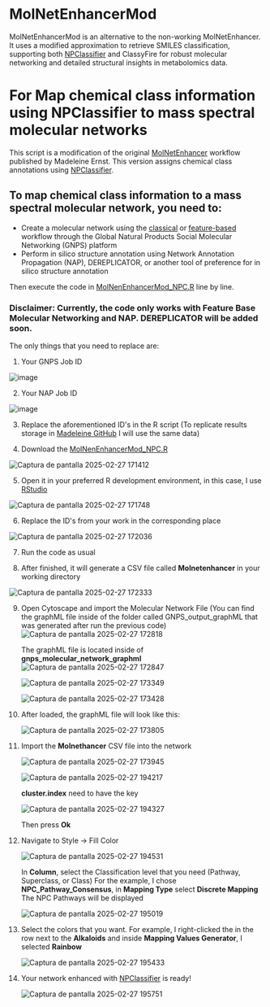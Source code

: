 # MolNetEnhancerMod
MolNetEnhancerMod is an alternative to the non-working MolNetEnhancer. It uses a modified approximation to retrieve SMILES classification, supporting both [NPClassifier](https://pubs.acs.org/doi/10.1021/acs.jnatprod.1c00399) and ClassyFire for robust molecular networking and detailed structural insights in metabolomics data.


# For Map chemical class information using NPClassifier to mass spectral molecular networks
This script is a modification of the original [MolNetEnhancer](https://www.mdpi.com/2218-1989/9/7/144) workflow published by Madeleine Ernst. This version assigns chemical class annotations using [NPClassifier](https://pubs.acs.org/doi/10.1021/acs.jnatprod.1c00399).

## To map chemical class information to a mass spectral molecular network, you need to:

- Create a molecular network using the [classical](https://ccms-ucsd.github.io/GNPSDocumentation/quickstart/) or [feature-based](https://ccms-ucsd.github.io/GNPSDocumentation/featurebasedmolecularnetworking/) workflow through the Global Natural Products Social Molecular Networking (GNPS) platform
- Perform in silico structure annotation using Network Annotation Propagation (NAP), DEREPLICATOR, or another tool of preference for in silico structure annotation

Then execute the code in [MolNenEnhancerMod_NPC.R](https://github.com/froz9/MolNetEnhancerMod/blob/main/MolNenEnhancerMod_NPC.R) line by line.
### Disclaimer: Currently, the code only works with Feature Base Molecular Networking and NAP. DEREPLICATOR will be added soon.
 The only things that you need to replace are:

1. Your GNPS Job ID

![image](https://github.com/user-attachments/assets/85378ed6-fabc-405d-8d0f-473970502cb4)

2. Your NAP Job ID

![image](https://github.com/user-attachments/assets/c673eaca-ccc3-4ab2-8a89-902cc8efb775)

3. Replace the aforementioned ID's in the R script (To replicate results storage in [Madeleine GitHub](https://github.com/madeleineernst/RMolNetEnhancer/blob/master/Example_notebooks/ChemicalClasses_2_Network_FeatureBased.ipynb) I will use the same data)

4. Download the [MolNenEnhancerMod_NPC.R](https://github.com/froz9/MolNetEnhancerMod/blob/main/MolNenEnhancerMod_NPC.R)

![Captura de pantalla 2025-02-27 171412](https://github.com/user-attachments/assets/5e10169b-b663-4bd7-9ab0-e302032ed3d0)

5. Open it in your preferred R development environment, in this case, I use [RStudio](https://posit.co/downloads/) 

![Captura de pantalla 2025-02-27 171748](https://github.com/user-attachments/assets/07692410-39f2-4b0d-a484-84d21fee0319)

6. Replace the ID's from your work in the corresponding place

![Captura de pantalla 2025-02-27 172036](https://github.com/user-attachments/assets/c998e20e-b714-4eab-ae30-fe2968aa7c75)

7. Run the code as usual

8. After finished, it will generate a CSV file called **Molnetenhancer** in your working directory

![Captura de pantalla 2025-02-27 172333](https://github.com/user-attachments/assets/e7754806-2f9d-414d-bffa-369e52cc434c)

9. Open Cytoscape and import the Molecular Network File (You can find the graphML file inside of the folder called GNPS_output_graphML that was generated after run the previous code)
   ![Captura de pantalla 2025-02-27 172818](https://github.com/user-attachments/assets/c883467f-5192-4a13-ac63-65c250fd226d)

   The graphML file is located inside of **gnps_molecular_network_graphml**
   ![Captura de pantalla 2025-02-27 172847](https://github.com/user-attachments/assets/5f2e8c78-7ad8-4064-9d12-a7e0bd666b52)

   ![Captura de pantalla 2025-02-27 173349](https://github.com/user-attachments/assets/c22f97a2-0d9c-410a-b922-68b0419a0ba8)

   ![Captura de pantalla 2025-02-27 173428](https://github.com/user-attachments/assets/2b3753d2-4a0f-4660-9fad-982e70f25719)

10. After loaded, the graphML file will look like this:

     ![Captura de pantalla 2025-02-27 173805](https://github.com/user-attachments/assets/9780676b-f250-4388-9c58-1fd30d434ebb)

12. Import the **Molnethancer** CSV file into the network

    ![Captura de pantalla 2025-02-27 173945](https://github.com/user-attachments/assets/4296dfd0-8adf-44ea-acf3-fabfac93b0a4)

    ![Captura de pantalla 2025-02-27 194217](https://github.com/user-attachments/assets/5578bdb6-ceeb-4521-ac90-bfb9a3d9c931)

    **cluster.index** need to have the key

    ![Captura de pantalla 2025-02-27 194327](https://github.com/user-attachments/assets/a62ffc29-abb3-4b62-bbc2-93c50912fe9c)

    Then press **Ok**

14. Navigate to Style -> Fill Color

    ![Captura de pantalla 2025-02-27 194531](https://github.com/user-attachments/assets/82ee7554-e8b6-4f2f-9a83-98f082190a56)

    In **Column**, select the Classification level that you need (Pathway, Superclass, or Class)
    For the example, I chose **NPC_Pathway_Consensus**, in **Mapping Type** select **Discrete Mapping**
    The NPC Pathways will be displayed

    ![Captura de pantalla 2025-02-27 195019](https://github.com/user-attachments/assets/202a9917-dcae-4575-8ea4-0f3da3e809c3)

15. Select the colors that you want. For example, I right-clicked the in the row next to the **Alkaloids** and inside **Mapping Values Generator**, I selected **Rainbow**

    ![Captura de pantalla 2025-02-27 195433](https://github.com/user-attachments/assets/70808a75-c74c-4b78-899f-002cddf74746)

16. Your network enhanced with [NPClassifier](https://pubs.acs.org/doi/10.1021/acs.jnatprod.1c00399) is ready!

    ![Captura de pantalla 2025-02-27 195751](https://github.com/user-attachments/assets/d6f22299-4c3f-410e-a12e-acf43aa859ce)

